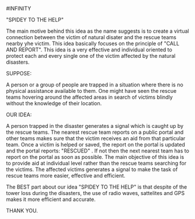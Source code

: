 #INFINITY

"SPIDEY TO THE HELP"


The main motive behind this idea as the name suggests is to create a virtual connection between the victim of natural disater and the rescue teams nearby yhe victim.
This idea basically focuses on the principle of "CALL AND REPORT". 
This idea is a very effective and individual oriented to protect each and every single one of the victim affected by the natural disasters.

SUPPOSE:

A person or a group of people are trapped in a situation where there is no physical assistance available to them. 
One might have seen the rescue teams hovering around the affected areas in search of victims blindly without the knowledge of their location.

OUR IDEA:

A person trapped in the disaster generates a signal which is caught up by the rescue teams.
The nearest rescue team reports on a public portal and other teams makes sure that the victim receives an aid from that particular team.
Once a victim is helped or saved, the report on the portal is updated and the portal reports: "RESCUED" . 
If not then the next nearest team has to report on the portal as soon as possible.
The main objective of this idea is to provide aid  at individual level rather than the rescue teams searching for the victims.
The affected victims generates a signal to make the task of rescue teams more easier, effective and efficient.


The BEST part about our idea "SPIDEY TO THE HELP" is that despite of the tower loss during the disasters, the use of radio waves, sattelites and  GPS makes it more efficient and accurate.

THANK YOU.
